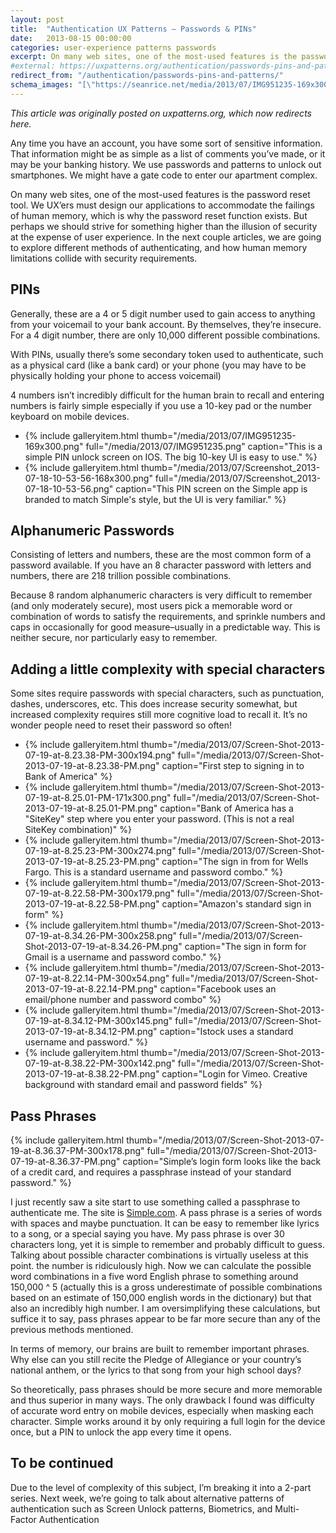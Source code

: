 ```yaml
---
layout: post
title:  "Authentication UX Patterns – Passwords & PINs"
date:   2013-08-15 00:00:00
categories: user-experience patterns passwords
excerpt: On many web sites, one of the most-used features is the password reset tool. We UX'ers must design our applications to accommodate the failings of human memory, which is why the password reset function exists. But perhaps we should strive for something higher than the illusion of security at the expense of user experience. In this article, we are going to explore different methods of authenticating, and how human memory limitations collide with security requirements.
#external: https://uxpatterns.org/authentication/passwords-pins-and-patterns/
redirect_from: "/authentication/passwords-pins-and-patterns/"
schema_images: "[\"https://seanrice.net/media/2013/07/IMG951235-169x300\",\"https://www.seanrice.net/media/2013/07/Screen-Shot-2013-07-19-at-8.36.37-PM-300x178.png\"]"
---
```


_This article was originally posted on uxpatterns.org, which now redirects here._
<!-- [uxpatterns.org](https://uxpatterns.org/authentication/passwords-pins-and-patterns/).-->

Any time you have an account, you have some sort of sensitive information. That information might be as simple as a list of comments you’ve made, or it may be your banking history. We use passwords and patterns to unlock out smartphones. We might have a gate code to enter our apartment complex.

On many web sites, one of the most-used features is the password reset tool. We UX’ers must design our applications to accommodate the failings of human memory, which is why the password reset function exists. But perhaps we should strive for something higher than the illusion of security at the expense of user experience. In the next couple articles, we are going to explore different methods of authenticating, and how human memory limitations collide with security requirements.

## PINs

Generally, these are a 4 or 5 digit number used to gain access to anything from your voicemail to your bank account. By themselves, they’re insecure. For a 4 digit number, there are only 10,000 different possible combinations.

With PINs, usually there’s some secondary token used to authenticate, such as a physical card (like a bank card) or your phone (you may have to be physically holding your phone to access voicemail)

4 numbers isn’t incredibly difficult for the human brain to recall and entering numbers is fairly simple especially if you use a 10-key pad or the number keyboard on mobile devices.

<ul class="gallery">
  <li>{% include galleryitem.html thumb="/media/2013/07/IMG951235-169x300.png" full="/media/2013/07/IMG951235.png" caption="This is a simple PIN unlock screen on IOS. The big 10-key UI is easy to use." %}</li>
  <li>{% include galleryitem.html thumb="/media/2013/07/Screenshot_2013-07-18-10-53-56-168x300.png" full="/media/2013/07/Screenshot_2013-07-18-10-53-56.png" caption="This PIN screen on the Simple app is branded to match Simple's style, but the UI is very familiar." %}</li>
</ul>

## Alphanumeric Passwords

Consisting of letters and numbers, these are the most common form of a password available. If you have an 8 character password with letters and numbers, there are 218 trillion possible combinations.

Because 8 random alphanumeric characters is very difficult to remember (and only moderately secure), most users pick a memorable word or combination of words to satisfy the requirements, and sprinkle numbers and caps in occasionally for good measure–usually in a predictable way. This is neither secure, nor particularly easy to remember.

## Adding a little complexity with special characters

Some sites require passwords with special characters, such as punctuation, dashes, underscores, etc. This does increase security somewhat, but increased complexity requires still more cognitive load to recall it. It’s no wonder people need to reset their password so often!

<ul class="gallery">
  <li>{% include galleryitem.html thumb="/media/2013/07/Screen-Shot-2013-07-19-at-8.23.38-PM-300x194.png" full="/media/2013/07/Screen-Shot-2013-07-19-at-8.23.38-PM.png" caption="First step to signing in to Bank of America" %}</li>
  <li>{% include galleryitem.html thumb="/media/2013/07/Screen-Shot-2013-07-19-at-8.25.01-PM-171x300.png" full="/media/2013/07/Screen-Shot-2013-07-19-at-8.25.01-PM.png" caption="Bank of America has a &quot;SiteKey&quot; step where you enter your password. (This is not a real SiteKey combination)" %}</li>
  <li>{% include galleryitem.html thumb="/media/2013/07/Screen-Shot-2013-07-19-at-8.25.23-PM-300x274.png" full="/media/2013/07/Screen-Shot-2013-07-19-at-8.25.23-PM.png" caption="The sign in from for Wells Fargo. This is a standard username and password combo." %}</li>
  <li>{% include galleryitem.html thumb="/media/2013/07/Screen-Shot-2013-07-19-at-8.22.58-PM-300x179.png" full="/media/2013/07/Screen-Shot-2013-07-19-at-8.22.58-PM.png" caption="Amazon's standard sign in form" %}</li>
  <li>{% include galleryitem.html thumb="/media/2013/07/Screen-Shot-2013-07-19-at-8.34.26-PM-300x258.png" full="/media/2013/07/Screen-Shot-2013-07-19-at-8.34.26-PM.png" caption="The sign in form for Gmail is a username and password combo." %}</li>
  <li>{% include galleryitem.html thumb="/media/2013/07/Screen-Shot-2013-07-19-at-8.22.14-PM-300x54.png" full="/media/2013/07/Screen-Shot-2013-07-19-at-8.22.14-PM.png" caption="Facebook uses an email/phone number and password combo" %}</li>
  <li>{% include galleryitem.html thumb="/media/2013/07/Screen-Shot-2013-07-19-at-8.34.12-PM-300x145.png" full="/media/2013/07/Screen-Shot-2013-07-19-at-8.34.12-PM.png" caption="Istock uses a standard username and password." %}</li>
  <li>{% include galleryitem.html thumb="/media/2013/07/Screen-Shot-2013-07-19-at-8.38.22-PM-300x142.png" full="/media/2013/07/Screen-Shot-2013-07-19-at-8.38.22-PM.png" caption="Login for Vimeo. Creative background with standard email and password fields" %}</li>
</ul>

## Pass Phrases

{% include galleryitem.html thumb="/media/2013/07/Screen-Shot-2013-07-19-at-8.36.37-PM-300x178.png" full="/media/2013/07/Screen-Shot-2013-07-19-at-8.36.37-PM.png" caption="Simple’s login form looks like the back of a credit card, and requires a passphrase instead of your standard password." %}

I just recently saw a site start to use something called a passphrase to authenticate me. The site is [Simple.com](https://simple.com). A pass phrase is a series of words with spaces and maybe punctuation. It can be easy to remember like lyrics to a song, or a special saying you have. My pass phrase is over 30 characters long, yet it is simple to remember and probably difficult to guess. Talking about possible character combinations is virtually useless at this point. the number is ridiculously high. Now we can calculate the possible word combinations in a five word English phrase to something around 150,000 ^ 5 (actually this is a gross underestimate of possible combinations based on an estimate of 150,000 english words in the dictionary) but that also an incredibly high number. I am oversimplifying these calculations, but suffice it to say, pass phrases appear to be far more secure than any of the previous methods mentioned.

In terms of memory, our brains are built to remember important phrases. Why else can you still recite the Pledge of Allegiance or your country’s national anthem, or the lyrics to that song from your high school days?

So theoretically, pass phrases should be more secure and more memorable and thus superior in many ways. The only drawback I found was difficulty of accurate word entry on mobile devices, especially when masking each character. Simple works around it by only requiring a full login for the device once, but a PIN to unlock the app every time it opens.

## To be continued

Due to the level of complexity of this subject, I’m breaking it into a 2-part series. Next week, we’re going to talk about alternative patterns of authentication such as Screen Unlock patterns, Biometrics, and Multi-Factor Authentication
